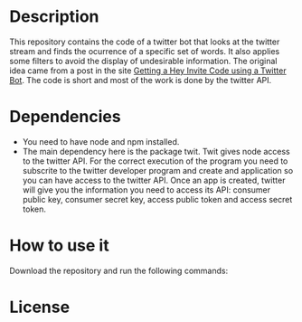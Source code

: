 # Description

This repository contains the code of a twitter bot that looks at the twitter stream and finds the ocurrence of a specific set of words. It also applies some filters to avoid the display of undesirable information. The original idea came from a post in the site [Getting a Hey Invite Code using a Twitter Bot]([dev.to](https://dev.to/omarhashimoto/getting-a-hey-invite-code-using-a-twitter-bot-5ao1)). The code is short and most of the work is done by the twitter API. 

# Dependencies
- You need to have node and npm installed. 
- The main dependency here is the package twit. Twit gives node access to the twitter API. For the correct execution of the program you need to subscrite to the twitter developer program and create and application so you can have access to the twitter API. Once an app is created, twitter will give you the information you need to access its API: consumer public key, consumer secret key, access public token and access secret token.

# How to use it
Download the repository and run the following commands:


# License